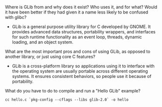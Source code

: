 Where is GLib from and why does it exist? Who uses it, and for what? Would it have been better if they had given it a name less likely to be confused with glibc?

* GLib is a general purpose utility library for C developed by GNOME. It provides advanced data structures,  portability wrappers, and interfaces for such runtime functionality as an event loop, threads, dynamic loading, and an object system.

What are the most important pros and cons of using GLib, as opposed to another library, or just using core C features?

* GLib is a cross-platform library so applications using it to interface with the operating system are usually portable across different operating systems.
It ensures consistent behaviors, so people use it because of portability.

What do you have to do to compile and run a "Hello GLib" example?
```
cc hello.c `pkg-config --cflags --libs glib-2.0` -o hello
```
